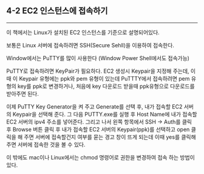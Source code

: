 ## **4-2 EC2 인스턴스에 접속하기**

---

이 책에서는 Linux가 설치된 EC2 인스턴스를 기준으로 설명되어있다.

보통은 Linux 서버에 접속하려면 SSH(Secure Sehll)을 이용하여 접속한다.

Window에서는 PuTTY를 많이 사용한다 (Window Power Shell에서도 접속가능)

PuTTY로 접속하려면 KeyPair가 필요하다. EC2 생성시 Keypair을 지정해 주는데, 이때 이 Keypair 유형에는 ppk와 pem 유형이 있는데 PuTTTY에서 접속하려면 pem 유형의 key를 ppk로 변경하거나, 처음에 key 다운로드 받을때 ppk유형으로 다운로드를 받아주면 된다.

이제 PuTTY Key Generator을 켜 주고 Generate를 선택 후, 내가 접속할 EC2 서버의 Keypair을
선택해 준다. 그 다음 PUTTY.exe를 실행 후 Host Name에 내가 접속할 EC2 서버의 ipv4 주소를
넣어준다. 그리고 나서 왼쪽 항목에서 SSH → Auth를 클릭 후 Browse 버튼 클릭 후 내가 접속할
EC2 서버의 Keypair(ppk)를 선택하고 open 클릭을 해 주면 서버에 접속할건지 여부를 묻는
경고 창이 뜨게 되는데 이때 yes를 클릭해 주면 서버에 접속한 것을 볼 수 있다.

이 밖에도 mac이나 Linux에서는 chmod 명령어로 권한을 변경하여
접속 하는 방법이 있다.